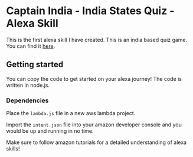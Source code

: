 # Captain India - India States Quiz - Alexa Skill

This is the first alexa skill I have created.
This is an india based quiz game. You can find it [here](https://www.amazon.in/Captain-India-States-Quiz/dp/B077NMGT4R/).

## Getting started

You can copy the code to get started on your alexa journey!
The code is written in node.js.

### Dependencies

Place the ```lambda.js``` file in a new aws lambda project.

Import the ```intent.json``` file into your amazon developer console and you would be up and running in no time.

Make sure to follow amazon tutorials for a detailed understanding of alexa skills!
